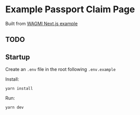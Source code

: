 # Example Passport Claim Page

Built from [WAGMI Next.js example](https://github.com/tmm/wagmi/tree/main/examples/next)

## TODO

## Startup

Create an `.env` file in the root following `.env.example`

Install:

```
yarn install
```

Run:

```
yarn dev
```
